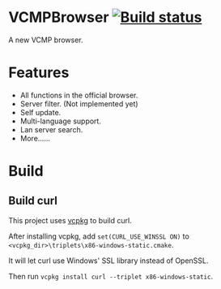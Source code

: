 # VCMPBrowser [![Build status](https://ci.appveyor.com/api/projects/status/m1d90tw3j3enmlrd?svg=true)](https://ci.appveyor.com/project/ysc3839/vcmpbrowser/build/artifacts)

A new VCMP browser.
# Features
* All functions in the official browser.
* Server filter. (Not implemented yet)
* Self update.
* Multi-language support.
* Lan server search.
* More......
# Build
## Build curl
This project uses [vcpkg](https://github.com/Microsoft/vcpkg) to build curl.

After installing vcpkg, add `set(CURL_USE_WINSSL ON)` to `<vcpkg_dir>\triplets\x86-windows-static.cmake`.

It will let curl use Windows' SSL library instead of OpenSSL.

Then run `vcpkg install curl --triplet x86-windows-static`.
